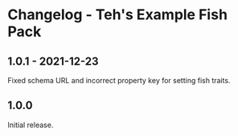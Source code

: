 # Changelog - Teh's Example Fish Pack

## 1.0.1 - 2021-12-23

Fixed schema URL and incorrect property key for setting fish traits.

## 1.0.0

Initial release.
